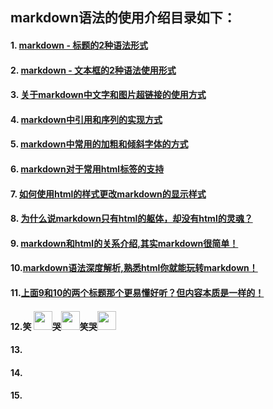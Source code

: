 ## markdown语法的使用介绍目录如下：
#### 1. [markdown - 标题的2种语法形式](https://github.com/DearZh/markdown/blob/master/markdown%E6%A0%87%E9%A2%98%E7%9A%84%E4%BD%BF%E7%94%A8%E4%BB%8B%E7%BB%8D.md)<br/>
#### 2. [markdown - 文本框的2种语法使用形式]()<br/>
#### 3. [关于markdown中文字和图片超链接的使用方式]()<br/>
#### 4. [markdown中引用和序列的实现方式]()<br/>
#### 5. [markdown中常用的加粗和倾斜字体的方式]()<br/>
#### 6. [markdown对于常用html标签的支持]()<br/>
#### 7. [如何使用html的样式更改markdown的显示样式]()<br/>
#### 8. [为什么说markdown只有html的躯体，却没有html的灵魂？]()<br/>
#### 9. [markdown和html的关系介绍,其实markdown很简单！]()<br/>
#### 10.[markdown语法深度解析,熟悉html你就能玩转markdown！]()<br/>
#### 11.[上面9和10的两个标题那个更易懂好听？但内容本质是一样的！]()<br/>
#### 12.笑 <img src="https://timgsa.baidu.com/timg?image&quality=80&size=b9999_10000&sec=1533057335519&di=187a786582d2200355891b98d6dbdfbf&imgtype=0&src=http%3A%2F%2Fpic35.photophoto.cn%2F20150420%2F0022005510387024_b.jpg" width="30px" height="30px"/>哭<img src="https://ss0.bdstatic.com/70cFuHSh_Q1YnxGkpoWK1HF6hhy/it/u=4169190476,1004400258&fm=27&gp=0.jpg" width="30px" height="30px"/>笑哭<img src="https://timgsa.baidu.com/timg?image&quality=80&size=b9999_10000&sec=1533056743408&di=f6e17a49ae079daea6f0e2e4934d6026&imgtype=0&src=http%3A%2F%2Fimg3.duitang.com%2Fuploads%2Fitem%2F201509%2F14%2F20150914211622_EeJHY.jpeg" width="30px" height="30px"/> <br/>
#### 13.<br/>
#### 14.<br/>
#### 15.<br/>

